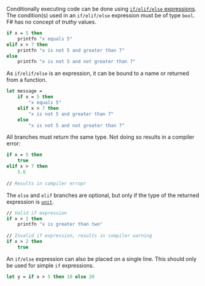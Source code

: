 Conditionally executing code can be done using [`if/elif/else` expressions][conditional-expression]. The condition(s) used in an `if/elif/else` expression must be of type `bool`. F# has no concept of _truthy_ values.

```fsharp
if x = 5 then
    printfn "x equals 5"
elif x > 7 then
    printfn "x is not 5 and greater than 7"
else
    printfn "x is not 5 and not greater than 7"
```

As `if/elif/else` is an expression, it can be bound to a name or returned from a function.

```fsharp
let message = 
    if x = 5 then
        "x equals 5"
    elif x > 7 then
        "x is not 5 and greater than 7"
    else
        "x is not 5 and not greater than 7"
```

All branches must return the same type. Not doing so results in a compiler error:

```fsharp
if x = 5 then
    true
elif x > 7 then
    5.6
    
// Results in compiler erropr
```

The `else` and `elif` branches are optional, but only if the type of the returned expression is [`unit`][unit-type].

```fsharp
// Valid if expression
if x > 2 then
    printfn "x is greater than two"
    
// Invalid if expression, results in compiler warning
if x > 2 then
    true
```

An `if/else` expression can also be placed on a single line. This should only be used for simple `if` expressions.

```fsharp
let y = if x > 5 then 10 else 20
```

[unit-type]: https://docs.microsoft.com/en-us/dotnet/fsharp/language-reference/unit-type
[conditional-expression]: https://docs.microsoft.com/en-us/dotnet/fsharp/language-reference/conditional-expressions-if-then-else
[conversion-operators]: https://docs.microsoft.com/en-us/dotnet/fsharp/language-reference/casting-and-conversions#arithmetic-types
[arithmetic-operators]: https://docs.microsoft.com/en-us/dotnet/fsharp/language-reference/symbol-and-operator-reference/arithmetic-operators
[comparison-operators]: https://docs.microsoft.com/en-us/dotnet/fsharp/language-reference/symbol-and-operator-reference/arithmetic-operators#summary-of-binary-comparison-operators
